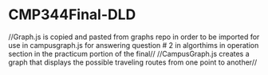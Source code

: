 # CMP344Final-DLD
//Graph.js is copied and pasted from graphs repo in order to be imported for use in campusgraph.js for answering question # 2 in algorthims in operation section in the practicum portion of the final//
//CampusGraph.js creates a graph that displays the possible traveling routes from one point to another//
